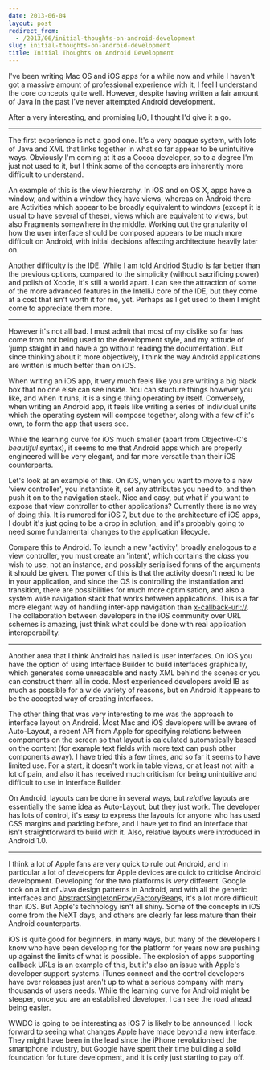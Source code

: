 ```yaml
---
date: 2013-06-04
layout: post
redirect_from:
  - /2013/06/initial-thoughts-on-android-development
slug: initial-thoughts-on-android-development
title: Initial Thoughts on Android Development
---
```


I've been writing Mac OS and iOS apps for a while now and while I haven't got a massive amount of professional experience with it, I feel I understand the core concepts quite well. However, despite having written a fair amount of Java in the past I've never attempted Android development.

After a very interesting, and promising I/O, I thought I'd give it a go.

---

The first experience is not a good one. It's a very opaque system, with lots of Java and XML that links together in what so far appear to be unintuitive ways. Obviously I'm coming at it as a Cocoa developer, so to a degree I'm just not used to it, but I think some of the concepts are inherently more difficult to understand.

An example of this is the view hierarchy. In iOS and on OS X, apps have a window, and within a window they have views, whereas on Android there are Activities which appear to be broadly equivalent to windows (except it is usual to have several of these), views which are equivalent to views, but also Fragments somewhere in the middle. Working out the granularity of how the user interface should be composed appears to be much more difficult on Android, with initial decisions affecting architecture heavily later on.

Another difficulty is the IDE. While I am told Andriod Studio is far better than the previous options, compared to the simplicity (without sacrificing power) and polish of Xcode, it's still a world apart. I can see the attraction of some of the more advanced features in the IntelliJ core of the IDE, but they come at a cost that isn't worth it for me, yet. Perhaps as I get used to them I might come to appreciate them more.

---

However it's not all bad. I must admit that most of my dislike so far has come from not being used to the development style, and my attitude of 'jump staight in and have a go without reading the documentation'. But since thinking about it more objectively, I think the way Android applications are written is much better than on iOS.

When writing an iOS app, it very much feels like you are writing a big black box that no one else can see inside. You can stucture things however you like, and when it runs, it is a single thing operating by itself. Conversely, when writing an Android app, it feels like writing a series of individual units which the operating system will compose together, along with a few of it's own, to form the app that users see.

While the learning curve for iOS much smaller (apart from Objective-C's _beautiful_ syntax), it seems to me that Android apps which are properly engineered will be very elegant, and far more versatile than their iOS counterparts.

Let's look at an example of this. On iOS, when you want to move to a new 'view controller', you instantiate it, set any attributes you need to, and then push it on to the navigation stack. Nice and easy, but what if you want to expose that view controller to other applications? Currently there is no way of doing this. It is rumored for iOS 7, but due to the architecture of iOS apps, I doubt it's just going to be a drop in solution, and it's probably going to need some fundamental changes to the application lifecycle.

Compare this to Android. To launch a new 'activity', broadly analogous to a view controller, you must create an 'intent', which contains the _class_ you wish to use, not an instance, and possibly serialised forms of the arguments it should be given. The power of this is that the activity doesn't need to be in your application, and since the OS is controlling the instantiation and transition, there are possibilities for much more optimisation, and also a system wide navigation stack that works between applications. This is a far more elegant way of handling inter-app navigation than [x-callback-url://](http://x-callback-url.com/). The collaboration between developers in the iOS community over URL schemes is amazing, just think what could be done with real application interoperability.

---

Another area that I think Android has nailed is user interfaces. On iOS you have the option of using Interface Builder to build interfaces graphically, which generates some unreadable and nasty XML behind the scenes or you can construct them all in code. Most experienced developers avoid IB as much as possible for a wide variety of reasons, but on Android it appears to be the accepted way of creating interfaces.

The other thing that was very interesting to me was the approach to interface layout on Android. Most Mac and iOS developers will be aware of Auto-Layout, a recent API from Apple for specifying relations between components on the screen so that layout is calculated automatically based on the content (for example text fields with more text can push other components away). I have tried this a few times, and so far it seems to have limited use. For a start, it doesn't work in table views, or at least not with a lot of pain, and also it has received much criticism for being unintuitive and difficult to use in Interface Builder.

On Android, layouts can be done in several ways, but _relative_ layouts are essentially the same idea as Auto-Layout, but they just work. The developer has lots of control, it's easy to express the layouts for anyone who has used CSS margins and padding before, and I have yet to find an interface that isn't straightforward to build with it. Also, relative layouts were introduced in Android 1.0.

---

I think a lot of Apple fans are very quick to rule out Android, and in particular a lot of developers for Apple devices are quick to criticise Android development. Developing for the two platforms is _very_ different. Google took on a lot of Java design patterns in Android, and with all the generic interfaces and [AbstractSingletonProxyFactoryBean][1]s, it's a lot more difficult than iOS. But Apple's technology isn't all shiny. Some of the concepts in iOS come from the NeXT days, and others are clearly far less mature than their Android counterparts.

iOS is quite good for beginners, in many ways, but many of the developers I know who have been developing for the platform for years now are pushing up against the limits of what is possible. The explosion of apps supporting callback URLs is an example of this, but it's also an issue with Apple's developer support systems. iTunes connect and the control developers have over releases just aren't up to what a serious company with many thousands of users needs. While the learning curve for Android might be steeper, once you are an established developer, I can see the road ahead being easier.

WWDC is going to be interesting as iOS 7 is likely to be announced. I look forward to seeing what changes Apple have made beyond a new interface. They might have been in the lead since the iPhone revolutionised the smartphone industry, but Google have spent their time building a solid foundation for future development, and it is only just starting to pay off.

[1]: http://static.springsource.org/spring/docs/2.5.x/api/org/springframework/aop/framework/AbstractSingletonProxyFactoryBean.html
